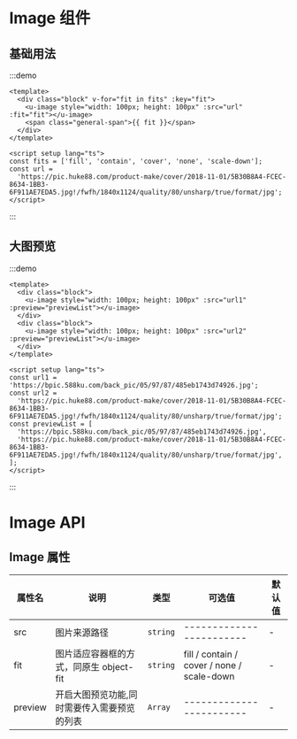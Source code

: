# Image 组件

## 基础用法

:::demo

```vue
<template>
  <div class="block" v-for="fit in fits" :key="fit">
    <u-image style="width: 100px; height: 100px" :src="url" :fit="fit"></u-image>
    <span class="general-span">{{ fit }}</span>
  </div>
</template>

<script setup lang="ts">
const fits = ['fill', 'contain', 'cover', 'none', 'scale-down'];
const url =
  'https://pic.huke88.com/product-make/cover/2018-11-01/5B30B8A4-FCEC-8634-1BB3-6F911AE7EDA5.jpg!/fwfh/1840x1124/quality/80/unsharp/true/format/jpg';
</script>
```

:::

## 大图预览

:::demo

```vue
<template>
  <div class="block">
    <u-image style="width: 100px; height: 100px" :src="url1" :preview="previewList"></u-image>
  </div>
  <div class="block">
    <u-image style="width: 100px; height: 100px" :src="url2" :preview="previewList"></u-image>
  </div>
</template>

<script setup lang="ts">
const url1 = 'https://bpic.588ku.com/back_pic/05/97/87/485eb1743d74926.jpg';
const url2 =
  'https://pic.huke88.com/product-make/cover/2018-11-01/5B30B8A4-FCEC-8634-1BB3-6F911AE7EDA5.jpg!/fwfh/1840x1124/quality/80/unsharp/true/format/jpg';
const previewList = [
  'https://bpic.588ku.com/back_pic/05/97/87/485eb1743d74926.jpg',
  'https://pic.huke88.com/product-make/cover/2018-11-01/5B30B8A4-FCEC-8634-1BB3-6F911AE7EDA5.jpg!/fwfh/1840x1124/quality/80/unsharp/true/format/jpg',
];
</script>
```

:::

# Image API

## Image 属性

| 属性名  | 说明                                        | 类型     | 可选值                                     | 默认值 |
| ------- | ------------------------------------------- | -------- | ------------------------------------------ | ------ |
| src     | 图片来源路径                                | `string` | ------------------------                   | -      |
| fit     | 图片适应容器框的方式，同原生 object-fit     | `string` | fill / contain / cover / none / scale-down | -      |
| preview | 开启大图预览功能,同时需要传入需要预览的列表 | `Array`  | ------------------------                   | -      |
